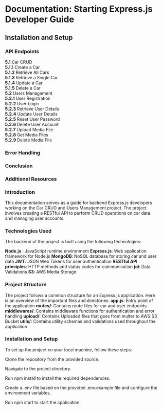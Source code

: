# Documentation: Starting Express.js Developer Guide

  ## Installation and Setup

 ### API Endpoints
 
 **5.1**  Car CRUD <br>
**5.1.1** Create a Car <br>
**5.1.2** Retrieve All Cars <br>
**5.1.3** Retrieve a Single Car <br>
**5.1.4** Update a Car <br>
**5.1.5** Delete a Car <br>
**5.2**   Users Management <br>
**5.2.1** User Registration <br>
**5.2.2** User Login <br>
**5.2.3** Retrieve User Details <br>
**5.2.4** Update User Details <br>
**5.2.5** Reset User Password <br>
**5.2.6** Delete User Account <br>
**5.2.7** Upload Media File <br>
**5.2.8** Get Media Files <br>
**5.2.9** Delete Media File <br>

### Error Handling

### Conclusion

### Additional Resources

### Introduction
This documentation serves as a guide for backend Express.js developers working on the Car CRUD and Users Management project. The project involves creating a RESTful API to perform CRUD operations on car data and managing user accounts.

### Technologies Used
The backend of the project is built using the following technologies:

**Node.js** : JavaScript runtime environment
**Express.js**: Web application framework for Node.js
**MongoDB**: NoSQL database for storing car and user data
**JWT**: JSON Web Tokens for user authentication
**RESTful API principles**: HTTP methods and status codes for communication
**joi**: Data Validations
**S3**: AWS Media Storage
### Project Structure
The project follows a common structure for an Express.js application. Here is an overview of the important files and directories:
**app.js**: Entry point of the application
**routes/**: Contains route files for car and user endpoints
**middlewares/**: Contains middleware functions for authentication and error handling
**upload/**: Contains Uploaded files that goes from multer to AWS S3 Bucket
**utils/**: Contains utility schemas and validations used throughout the application
### Installation and Setup
To set up the project on your local machine, follow these steps:

Clone the repository from the provided source.

Navigate to the project directory.

Run npm install to install the required dependencies.

Create a .env file based on the provided .env.example file and configure the environment variables.

Run npm start to start the application.

